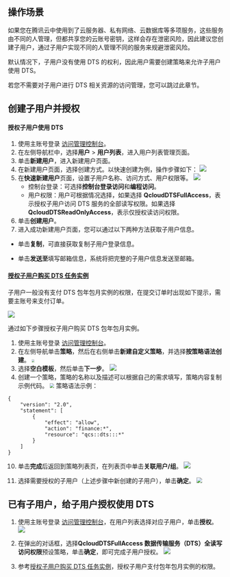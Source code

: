 
## 操作场景  
如果您在腾讯云中使用到了云服务器、私有网络、云数据库等多项服务，这些服务由不同的人管理，但都共享您的云账号密钥，这样会存在泄密风险，因此建议您创建子用户，通过子用户实现不同的人管理不同的服务来规避泄密风险。

默认情况下，子用户没有使用 DTS 的权利，因此用户需要创建策略来允许子用户使用 DTS。

若您不需要对子用户进行 DTS 相关资源的访问管理，您可以跳过此章节。

## 创建子用户并授权

#### 授权子用户使用 DTS

1. 使用主账号登录 [访问管理控制台](https://console.cloud.tencent.com/cam)。
2. 在左侧导航栏中，选择**用户** > **用户列表**，进入用户列表管理页面。 
3. 单击**新建用户**，进入新建用户页面。
4. 在新建用户页面，选择创建方式。以快速创建为例，操作步骤如下：
![](https://main.qcloudimg.com/raw/2d440534f58569616876781850a85fea.png)
6. 在**快速新建用户**页面，设置子用户名称、访问方式、用户权限等。
![](https://main.qcloudimg.com/raw/c4f8ec4822377cf67d96bc7a4f44dd83.png)
   - 控制台登录：可选择**控制台登录访问**和**编程访问**。
   - 用户权限：用户可根据情况选择，如果选择 **QcloudDTSFullAccess**，表示授权子用户访问 DTS 服务的全部读写权限。如果选择 **QcloudDTSReadOnlyAccess**，表示仅授权读访问权限。
7. 单击**创建用户**。
8. 进入成功新建用户页面，您可以通过以下两种方法获取子用户信息。
  - 单击**复制**，可直接获取复制子用户登录信息。

  - 单击**发送至**填写邮箱信息，系统将把完整的子用户信息发送至邮箱。

#### [授权子用户购买 DTS 任务实例](id:1)

子用户一般没有支付 DTS 包年包月实例的权限，在提交订单时出现如下提示，需要主账号来支付订单。

![](https://qcloudimg.tencent-cloud.cn/raw/7021295fe0446e8e13155e22ada17687.png)

通过如下步骤授权子用户购买 DTS 包年包月实例。

1. 使用主账号登录 [访问管理控制台](https://console.cloud.tencent.com/cam)。
2. 在左侧导航单击**策略**，然后在右侧单击**新建自定义策略**，并选择**按策略语法创建**。
   <img src="https://qcloudimg.tencent-cloud.cn/raw/98feaf82b12346e6b106864be12c929e.png" style="zoom:40%;" />      
3. 选择**空白模板**，然后单击**下一步**。
   ![](https://qcloudimg.tencent-cloud.cn/raw/22f37e1ed65e7394c3b0d32b73a8d724.png)  
4. 创建一个策略，策略的名称以及描述可以根据自己的需求填写，策略内容复制示例代码。
   <img src="https://qcloudimg.tencent-cloud.cn/raw/50f41834f0e0587b25ddd48a2d527a06.png" style="zoom:67%;" />
   策略语法示例： 

```
{
    "version": "2.0",
    "statement": [
        {
            "effect": "allow",
            "action": "finance:*",
            "resource": "qcs::dts:::*"
        }
    ]
}
```

10. 单击**完成**后返回到策略列表页，在列表页中单击**关联用户/组**。 
    ![](https://qcloudimg.tencent-cloud.cn/raw/ef5ae783c0acbbd0bdf252d8060e1803.png)
    
11. 选择需要授权的子用户（上述步骤中新创建的子用户），单击**确定**。
    <img src="https://qcloudimg.tencent-cloud.cn/raw/5a56dd3c69f3c2688bc9c36ddead59e5.png" style="zoom:80%;" />

## 已有子用户，给子用户授权使用 DTS
1. 使用主账号登录 [访问管理控制台](https://console.cloud.tencent.com/cam)，在用户列表选择对应子用户，单击**授权**。
![](https://main.qcloudimg.com/raw/aad4942744471bc4ff29c9f2f01b242d.png)
2. 在弹出的对话框，选择**QcloudDTSFullAccess 数据传输服务（DTS）全读写访问权限**预设策略，单击**确定**，即可完成子用户授权。
![](https://main.qcloudimg.com/raw/03bc84152430e6df16ced69af52a7a48.png)

3. 参考[授权子用户购买 DTS 任务实例](#1)，授权子用户支付包年包月实例的权限。